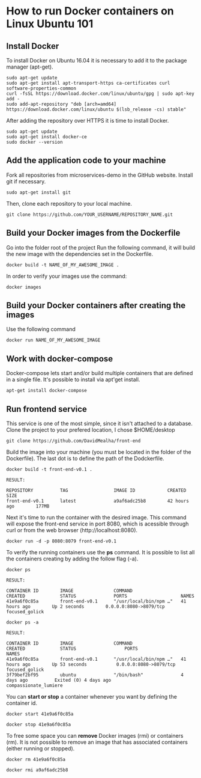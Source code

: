 # How to run Docker containers on Linux Ubuntu 101

## Install Docker

To install Docker on Ubuntu 16.04 it is necessary to add it to the package manager (apt-get).

```shell
sudo apt-get update
sudo apt-get install apt-transport-https ca-certificates curl software-properties-common
curl -fsSL https://download.docker.com/linux/ubuntu/gpg | sudo apt-key add -
sudo add-apt-repository "deb [arch=amd64] https://download.docker.com/linux/ubuntu $(lsb_release -cs) stable"
```

After adding the repository over HTTPS it is time to install Docker.

```shell
sudo apt-get update
sudo apt-get install docker-ce
sudo docker --version
```

## Add the application code to your machine

Fork all repositories from microservices-demo in the GitHub website.
Install git if necessary.

```shell
sudo apt-get install git
```

Then, clone each repository to your local machine.

```shell
git clone https://github.com/YOUR_USERNAME/REPOSITORY_NAME.git
```

## Build your Docker images from the Dockerfile

Go into the folder root of the project
Run the following command, it will build the new image with the dependencies set in the Dockerfile.

```shell
docker build -t NAME_OF_MY_AWESOME_IMAGE .
```

In order to verify your images use the command:

```shell
docker images
```

## Build your Docker containers after creating the images

Use the following command

```shell
docker run NAME_OF_MY_AWESOME_IMAGE
```


## Work with docker-compose

Docker-compose lets start and/or build multiple containers that are defined in a single file.
It's possible to install via apt'get install.

```shell
apt-get install docker-compose
```


## Run frontend service

This service is one of the most simple, since it isn't attached to a database.
Clone the project to your prefered location, I chose $HOME/desktop

```shell
git clone https://github.com/DavidMealha/front-end
```

Build the image into your machine (you must be located in the folder of the Dockerfile). The last dot is to define the path of the Dodckerfile.

```shell
docker build -t front-end-v0.1 .

RESULT:

REPOSITORY          TAG                 IMAGE ID            CREATED             SIZE
front-end-v0.1      latest              a9af6adc25b8        42 hours ago        177MB
```

Next it's time to run the container with the desired image.
This command will expose the front-end service in port 8080, which is acessible through curl or from the web browser (http://localhost:8080).

```shell
docker run -d -p 8080:8079 front-end-v0.1
```

To verify the running containers use the **ps** command. It is possible to list all the containers creating by adding the follow flag (-a).

```shell
docker ps

RESULT:

CONTAINER ID        IMAGE               COMMAND                  CREATED             STATUS              PORTS                    NAMES
41e9a6f0c85a        front-end-v0.1      "/usr/local/bin/npm …"   41 hours ago        Up 2 seconds        0.0.0.0:8080->8079/tcp   focused_golick

docker ps -a

RESULT:

CONTAINER ID        IMAGE               COMMAND                  CREATED             STATUS                  PORTS                    NAMES
41e9a6f0c85a        front-end-v0.1      "/usr/local/bin/npm …"   41 hours ago        Up 53 seconds           0.0.0.0:8080->8079/tcp   focused_golick
3f79bef2bf95        ubuntu              "/bin/bash"              4 days ago          Exited (0) 4 days ago                            compassionate_lumiere
```

You can **start or stop** a container whenever you want by defining the container id.

```shell
docker start 41e9a6f0c85a

docker stop 41e9a6f0c85a
```

To free some space you can **remove** Docker images (rmi) or containers (rm). It is not possible to remove an image that has associated containers (either running or stopped).

```shell
docker rm 41e9a6f0c85a

docker rmi a9af6adc25b8
```
